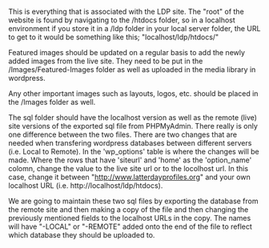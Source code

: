 This is everything that is associated with the LDP site. The "root" of the website is found by navigating to the /htdocs folder, so in a localhost environment if you store it in a /ldp folder in your local server folder, the URL to get to it would be something like this; "localhost/ldp/htdocs/"

Featured images should be updated on a regular basis to add the newly added images from the live site. They need to be put in the /Images/Featured-Images folder as well as uploaded in the media library in wordpress.

Any other important images such as layouts, logos, etc. should be placed in the /Images folder as well.

The sql folder should have the localhost version as well as the remote (live) site versions of the exported sql file from PHPMyAdmin. There really is only one difference between the two files. There are two changes that are needed when transfering wordpress databases between different servers (i.e. Local to Remote). In the 'wp_options' table is where the changes will be made. Where the rows that have 'siteurl' and 'home' as the 'option_name' colomn, change the value to the live site url or to the locolhost url. In this case, change it between "http://www.latterdayprofiles.org" and your own localhost URL (i.e. http://localhost/ldp/htdocs). 

We are going to maintain these two sql files by exporting the database from the remote site and then making a copy of the file and then changing the previously mentioned fields to the localhost URLs in the copy. The names will have "-LOCAL" or "-REMOTE" added onto the end of the file to reflect which database they should be uploaded to.
